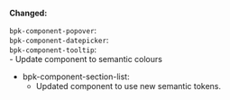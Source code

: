 **Changed:**

`bpk-component-popover`: </br>
`bpk-component-datepicker`: </br>
`bpk-component-tooltip`: </br>
    - Update component to semantic colours

- bpk-component-section-list:
  - Updated component to use new semantic tokens.

